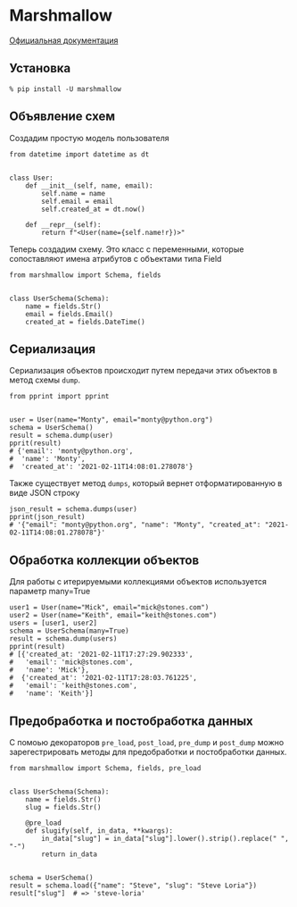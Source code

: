 # Marshmallow

[Официальная документация](https://marshmallow.readthedocs.io/en/stable/)

## Установка
```
% pip install -U marshmallow
```

## Объявление схем
Создадим простую модель пользователя

```
from datetime import datetime as dt


class User:
    def __init__(self, name, email):
        self.name = name
        self.email = email
        self.created_at = dt.now()

    def __repr__(self):
        return f"<User(name={self.name!r})>"
```

Теперь создадим схему. Это класс с переменными, которые сопоставляют имена атрибутов с объектами типа Field

```
from marshmallow import Schema, fields


class UserSchema(Schema):
    name = fields.Str()
    email = fields.Email()
    created_at = fields.DateTime()
```

## Сериализация
Сериализация объектов происходит путем передачи этих объектов в метод схемы `dump`.

```
from pprint import pprint


user = User(name="Monty", email="monty@python.org")
schema = UserSchema()
result = schema.dump(user)
pprit(result)
# {'email': 'monty@python.org',
#  'name': 'Monty',
#  'created_at': '2021-02-11T14:08:01.278078'}
```

Также существует метод `dumps`, который вернет отформатированную в виде JSON строку

```
json_result = schema.dumps(user)
pprint(json_result)
# '{"email": "monty@python.org", "name": "Monty", "created_at": "2021-02-11T14:08:01.278078"}'
```

## Обработка коллекции объектов
Для работы с итерируемыми коллекциями объектов используется параметр many=True

```
user1 = User(name="Mick", email="mick@stones.com")
user2 = User(name="Keith", email="keith@stones.com")
users = [user1, user2]
schema = UserSchema(many=True)
result = schema.dump(users)
pprint(result)
# [{'created_at: '2021-02-11T17:27:29.902333',
#   'email': 'mick@stones.com',
#   'name': 'Mick'},
#  {'created_at': '2021-02-11T17:28:03.761225',
#   'email': 'keith@stones.com',
#   'name': 'Keith'}]
```

## Предобработка и постобработка данных
С помоью декораторов `pre_load`, `post_load`, `pre_dump` и `post_dump` можно зарегестрировать методы для предобработки и постобработки данных.

```
from marshmallow import Schema, fields, pre_load


class UserSchema(Schema):
    name = fields.Str()
    slug = fields.Str()

    @pre_load
    def slugify(self, in_data, **kwargs):
        in_data["slug"] = in_data["slug"].lower().strip().replace(" ", "-")
        return in_data


schema = UserSchema()
result = schema.load({"name": "Steve", "slug": "Steve Loria"})
result["slug"]  # => 'steve-loria'
```
